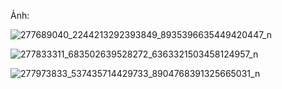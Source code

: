 Ảnh:

![277689040_2244213292393849_8935396635449420447_n](https://user-images.githubusercontent.com/62633274/164740183-9a5c9d9b-c90f-4a79-b101-5126191761b2.jpg)



![277833311_683502639528272_6363321503458124957_n](https://user-images.githubusercontent.com/62633274/164740227-6c22246b-e354-48cd-924f-6d1f496713fd.jpg)



![277973833_537435714429733_8904768391325665031_n](https://user-images.githubusercontent.com/62633274/164740245-9c44727f-c05d-4dc5-b7ca-9e59fc200557.jpg)

